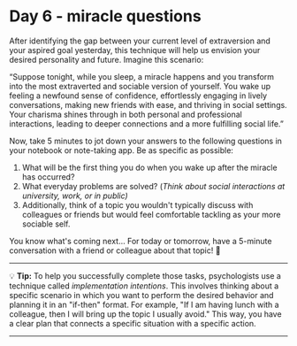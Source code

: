 # Day 6 - miracle questions

After identifying the gap between your current level of extraversion and your aspired goal yesterday, this technique will help us envision your desired personality and future. Imagine this scenario:

“Suppose tonight, while you sleep, a miracle happens and you transform into the most extraverted and sociable version of yourself. You wake up feeling a newfound sense of confidence, effortlessly engaging in lively conversations, making new friends with ease, and thriving in social settings. Your charisma shines through in both personal and professional interactions, leading to deeper connections and a more fulfilling social life.”

Now, take 5 minutes to jot down your answers to the following questions in your notebook or note-taking app. Be as specific as possible:

1. What will be the first thing you do when you wake up after the miracle has occurred?
2. What everyday problems are solved? (*Think about social interactions at university, work, or in public)*
3. Additionally, think of a topic you wouldn't typically discuss with colleagues or friends but would feel comfortable tackling as your more sociable self.

You know what's coming next… For today or tomorrow, have a 5-minute conversation with a friend or colleague about that topic! 💚

---

💡 **Tip:** To help you successfully complete those tasks, psychologists use a technique called *implementation intentions*. This involves thinking about a specific scenario in which you want to perform the desired behavior and planning it in an "if-then" format. For example, "If I am having lunch with a colleague, then I will bring up the topic I usually avoid." This way, you have a clear plan that connects a specific situation with a specific action.

---
